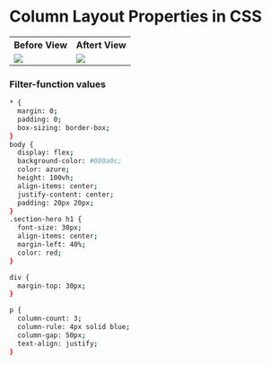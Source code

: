 # Column Layout Properties in CSS

<table>

  <tr>                    
   
   <th>Before View</th>
   <th>Aftert View</th>

</tr>
  
  
<tr>

<td>

<img src="https://github.com/mdsomad/Web-Development/assets/103892160/24637761-9838-4ce4-8451-b83717e1cd02"/>

</td>
<td>

<img src="https://github.com/mdsomad/Web-Development/assets/103892160/df9f21fe-5089-4235-9b3f-f3bae6d934fe"  />

</td>

</tr>

</table>

### Filter-function values

```sh
* {
  margin: 0;
  padding: 0;
  box-sizing: border-box;
}
body {
  display: flex;
  background-color: #080a0c;
  color: azure;
  height: 100vh;
  align-items: center;
  justify-content: center;
  padding: 20px 20px;
}
.section-hero h1 {
  font-size: 30px;
  align-items: center;
  margin-left: 40%;
  color: red;
}

div {
  margin-top: 30px;
}

p {
  column-count: 3;
  column-rule: 4px solid blue;
  column-gap: 50px;
  text-align: justify;
}

```
